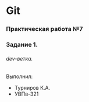 # Git
### Практическая работа №7
### Задание 1.
###### dev-ветка. 
Выполнил:
* Турниров К.А.
* УВПв-321
